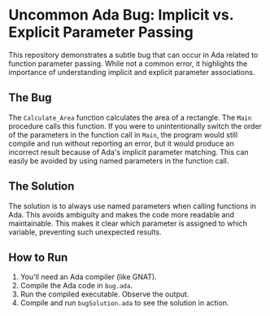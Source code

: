 # Uncommon Ada Bug: Implicit vs. Explicit Parameter Passing

This repository demonstrates a subtle bug that can occur in Ada related to function parameter passing. While not a common error, it highlights the importance of understanding implicit and explicit parameter associations.

## The Bug

The `Calculate_Area` function calculates the area of a rectangle. The `Main` procedure calls this function.  If you were to unintentionally switch the order of the parameters in the function call in `Main`, the program would still compile and run without reporting an error, but it would produce an incorrect result because of Ada's implicit parameter matching.  This can easily be avoided by using named parameters in the function call.

## The Solution

The solution is to always use named parameters when calling functions in Ada. This avoids ambiguity and makes the code more readable and maintainable. This makes it clear which parameter is assigned to which variable, preventing such unexpected results. 

## How to Run

1.  You'll need an Ada compiler (like GNAT). 
2.  Compile the Ada code in `bug.ada`. 
3.  Run the compiled executable.  Observe the output.
4.  Compile and run `bugSolution.ada` to see the solution in action.
